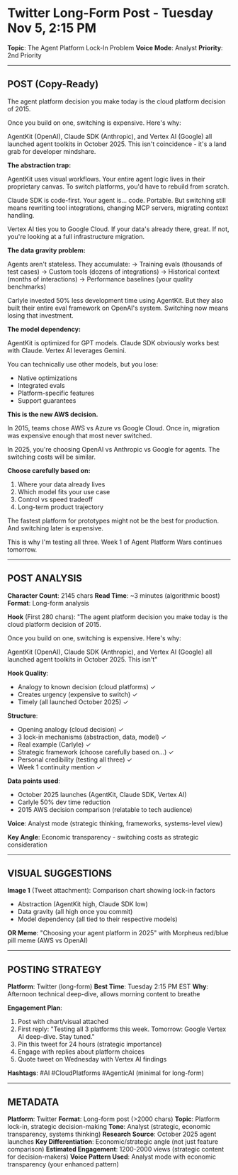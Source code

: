 # Twitter Long-Form Post - Tuesday Nov 5, 2:15 PM
**Topic**: The Agent Platform Lock-In Problem
**Voice Mode**: Analyst
**Priority**: 2nd Priority

---

## POST (Copy-Ready)

The agent platform decision you make today is the cloud platform decision of 2015.

Once you build on one, switching is expensive. Here's why:

AgentKit (OpenAI), Claude SDK (Anthropic), and Vertex AI (Google) all launched agent toolkits in October 2025. This isn't coincidence - it's a land grab for developer mindshare.

**The abstraction trap:**

AgentKit uses visual workflows. Your entire agent logic lives in their proprietary canvas. To switch platforms, you'd have to rebuild from scratch.

Claude SDK is code-first. Your agent is... code. Portable. But switching still means rewriting tool integrations, changing MCP servers, migrating context handling.

Vertex AI ties you to Google Cloud. If your data's already there, great. If not, you're looking at a full infrastructure migration.

**The data gravity problem:**

Agents aren't stateless. They accumulate:
→ Training evals (thousands of test cases)
→ Custom tools (dozens of integrations)
→ Historical context (months of interactions)
→ Performance baselines (your quality benchmarks)

Carlyle invested 50% less development time using AgentKit. But they also built their entire eval framework on OpenAI's system. Switching now means losing that investment.

**The model dependency:**

AgentKit is optimized for GPT models. Claude SDK obviously works best with Claude. Vertex AI leverages Gemini.

You can technically use other models, but you lose:
- Native optimizations
- Integrated evals
- Platform-specific features
- Support guarantees

**This is the new AWS decision.**

In 2015, teams chose AWS vs Azure vs Google Cloud. Once in, migration was expensive enough that most never switched.

In 2025, you're choosing OpenAI vs Anthropic vs Google for agents. The switching costs will be similar.

**Choose carefully based on:**
1. Where your data already lives
2. Which model fits your use case
3. Control vs speed tradeoff
4. Long-term product trajectory

The fastest platform for prototypes might not be the best for production. And switching later is expensive.

This is why I'm testing all three. Week 1 of Agent Platform Wars continues tomorrow.

---

## POST ANALYSIS

**Character Count**: 2145 chars
**Read Time**: ~3 minutes (algorithmic boost)
**Format**: Long-form analysis

**Hook** (First 280 chars):
"The agent platform decision you make today is the cloud platform decision of 2015.

Once you build on one, switching is expensive. Here's why:

AgentKit (OpenAI), Claude SDK (Anthropic), and Vertex AI (Google) all launched agent toolkits in October 2025. This isn't"

**Hook Quality**:
- Analogy to known decision (cloud platforms) ✓
- Creates urgency (expensive to switch) ✓
- Timely (all launched October 2025) ✓

**Structure**:
- Opening analogy (cloud decision) ✓
- 3 lock-in mechanisms (abstraction, data, model) ✓
- Real example (Carlyle) ✓
- Strategic framework (choose carefully based on...) ✓
- Personal credibility (testing all three) ✓
- Week 1 continuity mention ✓

**Data points used**:
- October 2025 launches (AgentKit, Claude SDK, Vertex AI)
- Carlyle 50% dev time reduction
- 2015 AWS decision comparison (relatable to tech audience)

**Voice**: Analyst mode (strategic thinking, frameworks, systems-level view)

**Key Angle**: Economic transparency - switching costs as strategic consideration

---

## VISUAL SUGGESTIONS

**Image 1** (Tweet attachment): Comparison chart showing lock-in factors
- Abstraction (AgentKit high, Claude SDK low)
- Data gravity (all high once you commit)
- Model dependency (all tied to their respective models)

**OR Meme**: "Choosing your agent platform in 2025" with Morpheus red/blue pill meme (AWS vs OpenAI)

---

## POSTING STRATEGY

**Platform**: Twitter (long-form)
**Best Time**: Tuesday 2:15 PM EST
**Why**: Afternoon technical deep-dive, allows morning content to breathe

**Engagement Plan**:
1. Post with chart/visual attached
2. First reply: "Testing all 3 platforms this week. Tomorrow: Google Vertex AI deep-dive. Stay tuned."
3. Pin this tweet for 24 hours (strategic importance)
4. Engage with replies about platform choices
5. Quote tweet on Wednesday with Vertex AI findings

**Hashtags**: #AI #CloudPlatforms #AgenticAI (minimal for long-form)

---

## METADATA

**Platform**: Twitter
**Format**: Long-form post (>2000 chars)
**Topic**: Platform lock-in, strategic decision-making
**Tone**: Analyst (strategic, economic transparency, systems thinking)
**Research Source**: October 2025 agent launches
**Key Differentiation**: Economic/strategic angle (not just feature comparison)
**Estimated Engagement**: 1200-2000 views (strategic content for decision-makers)
**Voice Pattern Used**: Analyst mode with economic transparency (your enhanced pattern)
